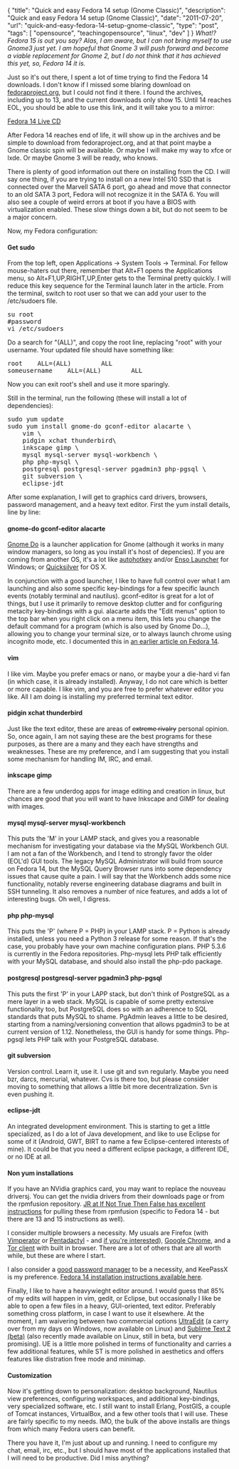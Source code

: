 {
  "title": "Quick and easy Fedora 14 setup (Gnome Classic)",
  "description": "Quick and easy Fedora 14 setup (Gnome Classic)",
  "date": "2011-07-20",
  "url": "quick-and-easy-fedora-14-setup-gnome-classic",
  "type": "post",
  "tags": [
    "opensource",
    "teachingopensource",
    "linux",
    "dev"
  ]
}
_What!? Fedora 15 is out you say?  Alas, I am aware, but I can not bring myself to use Gnome3 just yet.  I am hopeful that Gnome 3 will push forward and become a viable replacement for Gnome 2, but I do not think that it has achieved this yet, so, Fedora 14 it is._

Just so it's out there, I spent a lot of time trying to find the Fedora 14 downloads.  I don't know if I missed some blaring download on [fedoraproject.org](http://fedoraproject.org), but I could not find it there.  I found the archives, including up to 13, and the current downloads only show 15\.  Until 14 reaches EOL, you should be able to use this link, and it will take you to a mirror:

[Fedora 14 Live CD](http://download.fedoraproject.org/pub/fedora/linux/releases/14/Live/)

After Fedora 14 reaches end of life, it will show up in the archives and be simple to download from fedoraproject.org, and at that point maybe a Gnome classic spin will be available.  Or maybe I will make my way to xfce or lxde.  Or maybe Gnome 3 will be ready, who knows.

There is plenty of good information out there on installing from the CD.  I will say one thing, if you are trying to install on a new Intel 510 SSD that is connected over the Marvell SATA 6 port, go ahead and move that connector to an old SATA 3 port, Fedora will not recognize it in the SATA 6\.  You will also see a couple of weird errors at boot if you have a BIOS with virtualization enabled.  These slow things down a bit, but do not seem to be a major concern.

Now, my Fedora configuration:

#### Get sudo

From the top left, open Applications -> System Tools -> Terminal.  For fellow mouse-haters out there, remember that Alt+F1 opens the Applications menu, so Alt+F1,UP,RIGHT,UP,Enter gets to the Terminal pretty quickly.  I will reduce this key sequence for the Terminal launch later in the article.  From the terminal, switch to root user so that we can add your user to the /etc/sudoers file.  

<pre>
su root
#password
vi /etc/sudoers
</pre>

Do a search for "(ALL)", and copy the root line, replacing "root" with your username.  Your updated file should have something like:

<pre>
root    ALL=(ALL)        ALL
someusername    ALL=(ALL)        ALL
</pre>

Now you can exit root's shell and use it more sparingly.

Still in the terminal, run the following (these will install a lot of dependencies):

<pre>
sudo yum update
sudo yum install gnome-do gconf-editor alacarte \
    vim \
    pidgin xchat thunderbird\
    inkscape gimp \
    mysql mysql-server mysql-workbench \
    php php-mysql \
    postgresql postgresql-server pgadmin3 php-pgsql \
    git subversion \
    eclipse-jdt 
</pre>

After some explanation, I will get to graphics card drivers, browsers, password management, and a heavy text editor.  First the yum install details, line by line:

#### gnome-do gconf-editor alacarte

[Gnome Do](http://do.davebsd.com/) is a launcher application for Gnome (although it works in many window managers, so long as you install it's host of depencies).  If you are coming from another OS, it's a lot like [autohotkey](http://www.autohotkey.com/) and/or [Enso Launcher](http://humanized.com/enso/launcher/) for Windows; or [Quicksilver](http://www.blacktree.com/) for OS X.  

In conjunction with a good launcher, I like to have full control over what I am launching and also some specific key-bindings for a few specific launch events (notably terminal and nautilus).  gconf-editor is great for a lot of things, but I use it primarily to remove desktop clutter and for configuring metacity key-bindings with a gui.  alacarte adds the "Edit menus" option to the top bar when you right click on a menu item, this lets you change the default command for a program (which is also used by Gnome Do...), allowing you to change your terminal size, or to always launch chrome using incognito mode, etc.  I documented this in [an earlier article on Fedora 14](http://imperialwicket.com/customize-gnome-menu-items-in-fedora-14).

#### vim

I like vim.  Maybe you prefer emacs or nano, or maybe your a die-hard vi fan (in which case, it is already installed).  Anyway, I do not care which is better or more capable.  I like vim, and you are free to prefer whatever editor you like.  All I am doing is installing my preferred terminal text editor.

#### pidgin xchat thunderbird

Just like the text editor, these are areas of <strike>extreme rivalry</strike> personal opinion.  So, once again, I am not saying these are the best programs for these purposes, as there are a many and they each have strengths and weaknesses.  These are my preference, and I am suggesting that you install some mechanism for handling IM, IRC, and email.

#### inkscape gimp

There are a few underdog apps for image editing and creation in linux, but chances are good that you will want to have Inkscape and GIMP for dealing with images.  

#### mysql mysql-server mysql-workbench

This puts the 'M' in your LAMP stack, and gives you a reasonable mechanism for investigating your database via the MySQL Workbench GUI.  I am not a fan of the Workbench, and I tend to strongly favor the older (EOL'd) GUI tools.  The legacy MySQL Administrator will build from source on Fedora 14, but the MySQL Query Browser runs into some dependency issues that cause quite a pain.  I will say that the Workbench adds some nice functionality, notably reverse engineering database diagrams and built in SSH tunneling.  It also removes a number of nice features, and adds a lot of interesting bugs.  Oh well, I digress.

#### php php-mysql

This puts the 'P' (where P = PHP) in your LAMP stack.  P = Python is already installed, unless you need a Python 3 release for some reason.  If that's the case, you probably have your own machine configuration plans.  PHP 5.3.6 is currently in the Fedora repositories.  Php-mysql lets PHP talk efficiently with your MySQL database, and should also install the php-pdo package.

#### postgresql postgresql-server pgadmin3 php-pgsql

This puts the first 'P' in your LAPP stack, but don't think of PostgreSQL as a mere layer in a web stack.  MySQL is capable of some pretty extensive functionality too, but PostgreSQL does so with an adherence to SQL standards that puts MySQL to shame.  PgAdmin leaves a little to be desired, starting from a naming/versioning convention that allows pgadmin3 to be at current version of 1.12\.  Nonetheless, the GUI is handy for some things.  Php-pgsql lets PHP talk with your PostgreSQL database.

#### git subversion

Version control.  Learn it, use it.  I use git and svn regularly.  Maybe you need bzr, darcs, mercurial, whatever.  Cvs is there too, but please consider moving to something that allows a little bit more decentralization.  Svn is even pushing it.

#### eclipse-jdt

An integrated development environment.  This is starting to get a little specialized, as I do a lot of Java development, and like to use Eclipse for some of it (Android, GWT, BIRT to name a few Eclipse-centered interests of mine).  It could be that you need a different eclipse package, a different IDE, or no IDE at all.  

#### Non yum installations

If you have an NVidia graphics card, you may want to replace the nouveau driversj.  You can get the nvidia drivers from their downloads page or from the rpmfusion repository.  [JR at If Not True Then False has excellent instructions](http://www.if-not-true-then-false.com/2010/fedora-14-nvidia-drivers-install-guide-disable-nouveau-driver/) for pulling these from rpmfusion (specific to Fedora 14 - but there are 13 and 15 instructions as well).

I consider multiple browsers a necessity.  My usuals are Firefox (with [Vimperator](http://vimperator.org/vimperator) or [Pentadactyl](http://dactyl.sourceforge.net/pentadactyl/) - and [if you're interested](http://superuser.com/questions/261174/whats-the-difference-between-vimperator-and-pentadactyl)), [Google Chrome](http://www.google.com/chrome?platform=linux), and a [Tor client](https://www.torproject.org/) with built in browser.  There are a lot of others that are all worth while, but these are where I start.

I also consider a [good password manager](http://imperialwicket.com/the-best-and-worst-password-managers) to be a necessity, and KeePassX is my preference.  [Fedora 14 installation instructions available here](http://imperialwicket.com/installing-keepassx-on-fedora-14).

Finally, I like to have a heavywieght editor around.  I would guess that 85% of my edits will happen in vim, gedit, or Eclipse, but occasionally I like be able to open a few files in a heavy, GUI-oriented, text editor.  Preferably something cross platform, in case I want to use it elsewhere.  At the moment, I am waivering between two commercial options [UltraEdit](http://www.ultraedit.com/index.html) (a carry over from my days on Windows, now available on Linux) and [Sublime Text 2 (beta)](http://www.sublimetext.com/) (also recently made available on Linux, still in beta, but very promising).  UE is a little more polished in terms of functionality and carries a few additional features, while ST is more polished in aesthetics and offers features like distration free mode and minimap.

#### Customization

Now it's getting down to personalization: desktop background, Nautilus view preferences, configuring workspaces, and additional key-bindings, very specialized software, etc.  I still want to install Erlang, PostGIS, a couple of Tomcat instances, VirtualBox, and a few other tools that I will use.  These are fairly specific to my needs.  IMO, the bulk of the above installs are things from which many Fedora users can benefit.  

There you have it, I'm just about up and running.  I need to configure my chat, email, irc, etc., but I should have most of the applications installed that I will need to be productive.  Did I miss anything?  
